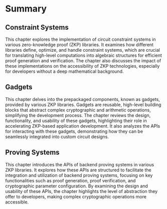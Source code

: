 # Summary

## Constraint Systems
This chapter explores the implementation of circuit constraint systems in various zero-knowledge proof (ZKP) libraries. It examines how different libraries define, optimize, and handle constraint systems, which are crucial for translating high-level computations into algebraic structures for efficient proof generation and verification. The chapter also discusses the impact of these implementations on the accessibility of ZKP technologies, especially for developers without a deep mathematical background.

## Gadgets
This chapter delves into the prepackaged components, known as gadgets, provided by various ZKP libraries. Gadgets are reusable, high-level building blocks that abstract complex cryptographic and arithmetic operations, simplifying the development process. The chapter reviews the design, functionality, and usability of these gadgets, highlighting their role in accelerating ZKP-based application development. It also analyzes the APIs for interacting with these gadgets, demonstrating how they can be seamlessly integrated into custom circuit designs.

## Proving Systems
This chapter introduces the APIs of backend proving systems in various ZKP libraries. It explores how these APIs are structured to facilitate the integration and utilization of backend proving systems, focusing on key functionalities such as proof generation, proof verification, and cryptographic parameter configuration. By examining the design and usability of these APIs, the chapter highlights the level of abstraction they offer to developers, making complex cryptographic operations more accessible.